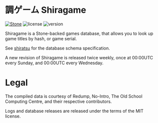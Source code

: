 # 調ゲーム Shiragame

[![Stone](https://img.shields.io/badge/stone-10.0.0-brightgreen.svg)](https://github.com/SnowflakePowered/stone) ![license](https://img.shields.io/github/license/snowflakepowered/shiragame.svg?maxAge=2592000) ![version](https://img.shields.io/badge/version-2.0.0-blue.svg)

Shiragame is a Stone-backed games database, that allows you to look up game titles by hash, or game serial.

See [shiratsu](https://github.com/SnowflakePowered/shiratsu) for the database schema specification.

A new revision of Shiragame is released twice weekly, once at 00:00UTC every Sunday, and 00:00UTC every Wednesday.

# Legal

The compiled data is courtesy of Redump, No-Intro, The Old School Computing Centre, and their respective contributors.

Logs and database releases are released under the terms of the MIT license.